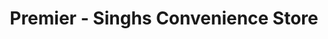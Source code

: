 ---
title: "Premier - Singhs Convenience Store"
url: /burnley/premier-singhs-convenience-store/
shop: alcohol
---